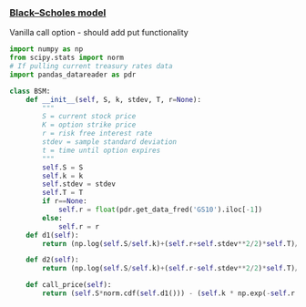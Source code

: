 ### [Black–Scholes model](https://github.com/Johanlai/f_functions/blob/main/Explanations.md#blackscholes-model)
Vanilla call option - should add put functionality
```python
import numpy as np
from scipy.stats import norm
# If pulling current treasury rates data
import pandas_datareader as pdr
```
```python
class BSM:
    def __init__(self, S, k, stdev, T, r=None):
        """
        S = current stock price
        K = option strike price
        r = risk free interest rate
        stdev = sample standard deviation
        t = time until option expires
        """
        self.S = S
        self.k = k
        self.stdev = stdev
        self.T = T
        if r==None:
            self.r = float(pdr.get_data_fred('GS10').iloc[-1])
        else:
            self.r = r
    def d1(self):
        return (np.log(self.S/self.k)+(self.r+self.stdev**2/2)*self.T)/(self.stdev*np.sqrt(self.T))

    def d2(self):
        return (np.log(self.S/self.k)+(self.r-self.stdev**2/2)*self.T)/(self.stdev*np.sqrt(self.T))

    def call_price(self):
        return (self.S*norm.cdf(self.d1())) - (self.k * np.exp(-self.r * self.T) * norm.cdf(self.d2()))
```
